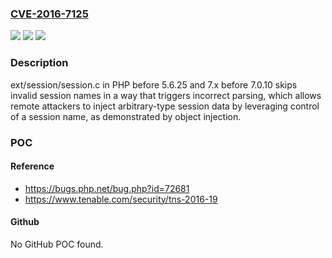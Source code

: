 ### [CVE-2016-7125](https://cve.mitre.org/cgi-bin/cvename.cgi?name=CVE-2016-7125)
![](https://img.shields.io/static/v1?label=Product&message=n%2Fa&color=blue)
![](https://img.shields.io/static/v1?label=Version&message=n%2Fa&color=blue)
![](https://img.shields.io/static/v1?label=Vulnerability&message=n%2Fa&color=brighgreen)

### Description

ext/session/session.c in PHP before 5.6.25 and 7.x before 7.0.10 skips invalid session names in a way that triggers incorrect parsing, which allows remote attackers to inject arbitrary-type session data by leveraging control of a session name, as demonstrated by object injection.

### POC

#### Reference
- https://bugs.php.net/bug.php?id=72681
- https://www.tenable.com/security/tns-2016-19

#### Github
No GitHub POC found.

